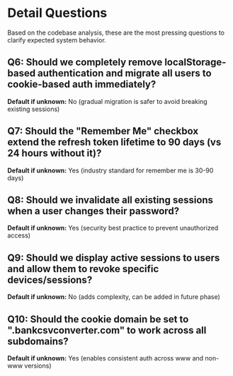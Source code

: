 # Detail Questions

Based on the codebase analysis, these are the most pressing questions to clarify expected system behavior.

## Q6: Should we completely remove localStorage-based authentication and migrate all users to cookie-based auth immediately?
**Default if unknown:** No (gradual migration is safer to avoid breaking existing sessions)

## Q7: Should the "Remember Me" checkbox extend the refresh token lifetime to 90 days (vs 24 hours without it)?
**Default if unknown:** Yes (industry standard for remember me is 30-90 days)

## Q8: Should we invalidate all existing sessions when a user changes their password?
**Default if unknown:** Yes (security best practice to prevent unauthorized access)

## Q9: Should we display active sessions to users and allow them to revoke specific devices/sessions?
**Default if unknown:** No (adds complexity, can be added in future phase)

## Q10: Should the cookie domain be set to ".bankcsvconverter.com" to work across all subdomains?
**Default if unknown:** Yes (enables consistent auth across www and non-www versions)